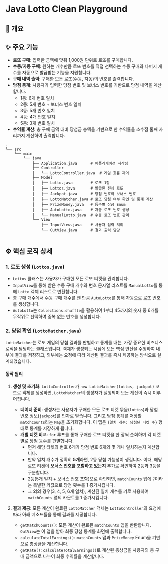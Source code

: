 # Java Lotto Clean Playground

## 📖 개요

## ✨ 주요 기능

-   **로또 구매**: 입력한 금액에 맞춰 1,000원 단위로 로또를 구매합니다.
-   **수동/자동 구매**: 원하는 개수만큼 로또 번호를 직접 선택하는 수동 구매와 나머지 개수를 자동으로 발급받는 기능을 지원합니다.
-   **구매 내역 출력**: 구매한 모든 로또(수동, 자동)의 번호를 출력합니다.
-   **당첨 통계**: 사용자가 입력한 당첨 번호 및 보너스 번호를 기반으로 당첨 내역을 계산합니다.
    -   1등: 6개 번호 일치
    -   2등: 5개 번호 + 보너스 번호 일치
    -   3등: 5개 번호 일치
    -   4등: 4개 번호 일치
    -   5등: 3개 번호 일치
-   **수익률 계산**: 총 구매 금액 대비 당첨금 총액을 기반으로 한 수익률을 소수점 둘째 자리까지 계산하여 출력합니다.

```
.
└── src
    └── main
        └── java
            ├── Application.java      # 애플리케이션 시작점
            ├── Controller
            │   └── LottoController.java  # 게임 흐름 제어
            ├── Model
            │   ├── Lotto.java        # 로또 1장
            │   ├── Lottos.java       # 발급된 전체 로또
            │   ├── Jackpot.java      # 당첨 번호와 보너스 번호
            │   ├── LottoMatcher.java # 로또 당첨 여부 확인 및 통계 계산
            │   ├── PrizeMoney.java   # 등수별 상금 Enum
            │   ├── AutoLotto.java    # 자동 로또 번호 생성
            │   └── ManualLotto.java  # 수동 로또 번호 관리
            └── View
                ├── InputView.java    # 사용자 입력 처리
                └── OutView.java      # 결과 출력 담당
               
```

## ⚙️ 핵심 로직 상세

### 1. 로또 생성 (`Lottos.java`)

-   `Lottos` 클래스는 사용자가 구매한 모든 로또 티켓을 관리합니다.
-   `InputView`를 통해 받은 수동 구매 개수와 번호 문자열 리스트를 `ManualLotto`를 통해 `Lotto` 객체 리스트로 변환합니다.
-   총 구매 개수에서 수동 구매 개수를 뺀 만큼 `AutoLotto`를 통해 자동으로 로또 번호를 생성합니다.
-   `AutoLotto`는 `Collections.shuffle`을 활용하여 1부터 45까지의 숫자 중 6개를 무작위로 선택하여 중복 없는 번호를 생성합니다.

### 2. 당첨 확인 (`LottoMatcher.java`)

`LottoMatcher`는 로또 게임의 당첨 결과를 판별하고 통계를 내는, 가장 중요한 비즈니스 로직을 담당하는 클래스입니다. 객체가 생성되는 시점에 모든 핵심 연산을 수행하여 내부에 결과를 저장하고, 외부에는 요청에 따라 계산된 결과를 즉시 제공하는 방식으로 설계되었습니다.

#### 동작 원리

1.  **생성 및 초기화**: `LottoController`가 `new LottoMatcher(lottos, jackpot)` 코드로 객체를 생성하면, `LottoMatcher`의 생성자가 실행되며 모든 계산이 즉시 이루어집니다.
    -   **데이터 준비**: 생성자는 사용자가 구매한 모든 로또 티켓 묶음(`lottos`)과 당첨 번호 정보(`jackpot`)를 인자로 받습니다. 그리고 당첨 통계를 저장할 `matchCounts`라는 `Map`을 초기화합니다. 이 맵은 `{일치 개수: 당첨된 티켓 수}` 형태로 통계를 저장하게 됩니다.
    -   **개별 티켓 비교**: `for` 루프를 통해 구매한 로또 티켓을 한 장씩 순회하며 각 티켓별로 당첨 등수를 판별합니다.
        -   먼저 해당 티켓의 번호 6개가 당첨 번호 6개와 몇 개나 일치하는지 계산합니다.
        -   만약 일치 개수가 정확히 **5개**라면, 2등 당첨 가능성이 생깁니다. 이때, 해당 로또 티켓이 **보너스 번호를 포함하고 있는지** 추가로 확인하여 2등과 3등을 구분합니다.
        -   2등(5개 일치 + 보너스 번호 포함)으로 확인되면, `matchCounts` 맵에 `7`이라는 특별한 키값으로 당첨 횟수를 1 증가시킵니다.
        -   그 외의 경우(3, 4, 5, 6개 일치), 계산된 일치 개수를 키로 사용하여 `matchCounts` 맵의 카운트를 1 증가시킵니다.

2.  **결과 제공**: 모든 계산이 완료된 `LottoMatcher` 객체는 `LottoController`의 요청에 따라 아래 메소드들을 통해 결과를 제공합니다.
    -   `getMatchCounts()`: 모든 계산이 완료된 `matchCounts` 맵을 반환합니다. `OutView`는 이 맵을 받아 최종 당첨 통계를 화면에 출력합니다.
    -   `calculateTotalEarnings()`: `matchCounts` 맵과 `PrizeMoney` Enum을 기반으로 총상금을 계산합니다.
    -   `getRate()`: `calculateTotalEarnings()`로 계산된 총상금을 사용자의 총 구매 금액으로 나누어 최종 수익률을 계산합니다.
